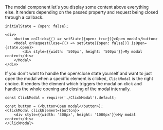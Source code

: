 The modal component let's you display some content above everything else.
It renders depending on the passed property and request being closed through a callback.

```
initialState = {open: false};

<div>
    <button onClick={() => setState({open: true})}>Open modal</button>
    <Modal onRequestClose={() => setState({open: false})} isOpen={state.open}>
        <div style={{width: '500px', height: '500px'}}>My modal content</div>
    </Modal>
</div>
```

If you don't want to handle the open/close state yourself and want to just open the modal
when a specific element is clicked, `ClickModal` is the right choice.
It renders the element which triggers the modal on click and handles the whole opening and closing
of the modal internally.

```
const ClickModal = require('./ClickModal').default;

const button = (<button>Open modal</button>);
<ClickModal clickElement={button}>
    <div style={{width: '500px', height: '1000px'}}>My modal content</div>
</ClickModal>
```
